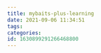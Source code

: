 ```yaml
---
title: mybaits-plus-learning
date: 2021-09-06 11:34:51
tags: 
categories: 
id: 1630899291266468800
---
```

